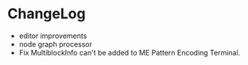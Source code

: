 # ChangeLog

* editor improvements
* node graph processor
* Fix MultiblockInfo can't be added to ME Pattern Encoding Terminal.

